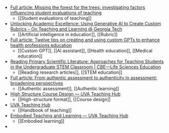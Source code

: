 - [Full article: Missing the forest for the trees: investigating factors influencing student evaluations of teaching](https://www.tandfonline.com/doi/full/10.1080/02602938.2023.2266862)
	- [[Student evaluations of teaching]]
- [Unlocking Academic Excellence: Using Generative AI to Create Custom Rubrics – On Teaching and Learning @ Georgia Tech](https://blog.ctl.gatech.edu/2024/05/01/unlocking-academic-excellence-using-generative-ai-to-create-custom-rubrics/)
	- [[Artificial intelligence in education]], [[Rubric]]
- [Full article: Twelve tips on creating and using custom GPTs to enhance health professions education](https://www.tandfonline.com/doi/full/10.1080/0142159X.2024.2305365)
	- [[Custom GPT]], [[AI assistant]], [[Health education]], [[Medical education]]
- [Reading Primary Scientific Literature: Approaches for Teaching Students in the Undergraduate STEM Classroom | CBE—Life Sciences Education](https://www.lifescied.org/doi/10.1187/cbe.22-10-0211)
	- [[Reading research articles]], [[STEM education]]
- [Full article: From authentic assessment to authenticity in assessment: broadening perspectives](https://www.tandfonline.com/doi/full/10.1080/02602938.2023.2271193)
	- [[Authentic assessment]], [[Authentic learning]]
- [High Structure Course Design — UVA Teaching Hub](https://teaching.virginia.edu/collections/high-structure-course-design)
	- [[High-structure format]], [[Course design]]
- [UVA Teaching Hub](https://teaching.virginia.edu/)
	- [[Handbook of teaching]]
- [Embodied Teaching and Learning — UVA Teaching Hub](https://teaching.virginia.edu/collections/embodied-teaching-and-learning)
	- [[Embodied learning]]
-